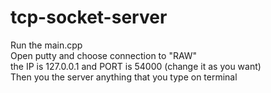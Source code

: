 # tcp-socket-server

Run the main.cpp <br/>
Open putty and choose connection to "RAW" <br/>
the IP is 127.0.0.1 and PORT is 54000 (change it as you want) <br/>
Then you the server anything that you type on terminal
